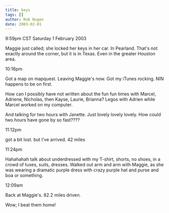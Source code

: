 ```yaml
---
title: keys
tags: []
author: Rob Nugen
date: 2003-02-01
---
```


<p class=date>9:59pm CST Saturday 1 February 2003</p>

<p>Maggie just called; she locked her keys in her car.  In Pearland.
That's not exactly around the corner, but it is in Texas.  Even in the
greater Houston area.</p>

<p class=date>10:16pm</p>

<p>Got a map on mapquest.  Leaving Maggie's now.  Got my iTunes
rocking.  NIN happens to be on first.</p>

<p>How can I possibly have not written about the fun fun times with
Marcel, Adriene, Nicholas, then Kayse, Laurie, Brianna?  Legos with
Adrien while Marcel worked on my computer.</p>

<p>And talking for two hours with Janette.  Just lovely lovely
lovely.  How could two hours have gone by so fast????</p>

<p class=date>11:12pm</p>

<p>got a bit lost.  but I've arrived.  42 miles</p>

<p class=date>11:24pm</p>

<p>Hahahahah talk about underdressed with my T-shirt, shorts, no
shoes, in a crowd of tuxes, suits, dresses.  Walked out arm and arm
with Maggie, as she was wearing a dramatic purple dress with crazy
purple hat and purse and boa or something.</p>

<p class=date>12:09am</p>

<p>Back at Maggie's.  82.2 miles driven.</p>

<p>Wow; I beat them home!</p>
